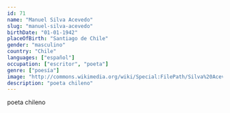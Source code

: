 ```yaml
---
id: 71
name: "Manuel Silva Acevedo"
slug: "manuel-silva-acevedo"
birthDate: "01-01-1942"
placeOfBirth: "Santiago de Chile"
gender: "masculino"
country: "Chile"
languages: ["español"]
occupation: ["escritor", "poeta"]
genre: ["poesía"]
image: "http://commons.wikimedia.org/wiki/Special:FilePath/Silva%20Acevedo%20-fRF04.jpg"
description: "poeta chileno"
---
```


poeta chileno
